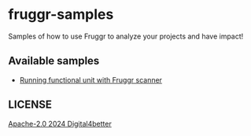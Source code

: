 # fruggr-samples
Samples of how to use Fruggr to analyze your projects and have impact!

## Available samples

- [Running functional unit with Fruggr scanner](functional-units/fruggr-scanner)

## LICENSE

[Apache-2.0 2024 Digital4better](LICENSE)
